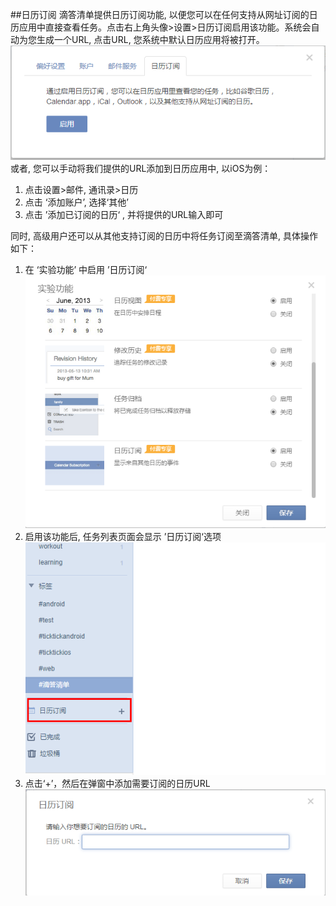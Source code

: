 ##日历订阅
滴答清单提供日历订阅功能, 以便您可以在任何支持从网址订阅的日历应用中直接查看任务。点击右上角头像>设置>日历订阅启用该功能。系统会自动为您生成一个URL, 点击URL, 您系统中默认日历应用将被打开。
![](../images/image016.png)
或者, 您可以手动将我们提供的URL添加到日历应用中, 以iOS为例：

1. 点击设置>邮件, 通讯录>日历
2. 点击 ‘添加账户’, 选择‘其他’
3. 点击 ’添加已订阅的日历‘ , 并将提供的URL输入即可

同时, 高级用户还可以从其他支持订阅的日历中将任务订阅至滴答清单, 具体操作如下：
1.	在 ‘实验功能’ 中启用 ’日历订阅‘![](../images/image018.png)
2.	启用该功能后, 任务列表页面会显示 ’日历订阅‘选项![](../images/image020.png)
3.	点击‘+’，然后在弹窗中添加需要订阅的日历URL![](../images/image022.png)
